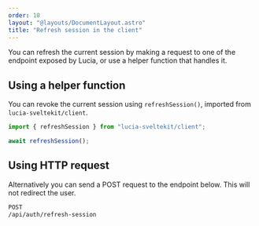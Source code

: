 ```yaml
---
order: 10
layout: "@layouts/DocumentLayout.astro"
title: "Refresh session in the client"
---
```


You can refresh the current session by making a request to one of the endpoint exposed by Lucia, or use a helper function that handles it. 

## Using a helper function

You can revoke the current session using `refreshSession()`, imported from `lucia-sveltekit/client`.

```ts
import { refreshSession } from "lucia-sveltekit/client";

await refreshSession();
```

## Using HTTP request

Alternatively you can send a POST request to the endpoint below. This will not redirect the user.

```bash
POST
/api/auth/refresh-session
```
